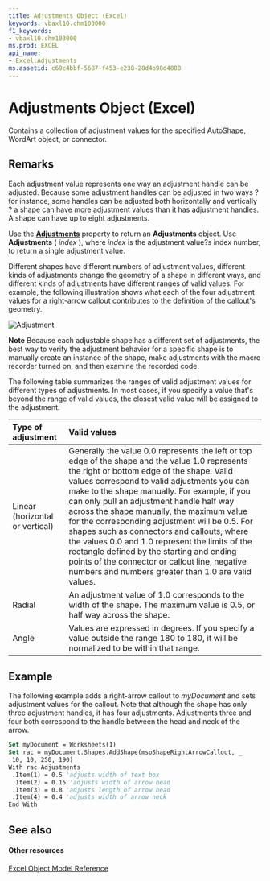 ```yaml
---
title: Adjustments Object (Excel)
keywords: vbaxl10.chm103000
f1_keywords:
- vbaxl10.chm103000
ms.prod: EXCEL
api_name:
- Excel.Adjustments
ms.assetid: c69c4bbf-5687-f453-e238-28d4b98d4808
---
```



# Adjustments Object (Excel)

Contains a collection of adjustment values for the specified AutoShape, WordArt object, or connector.


## Remarks

 Each adjustment value represents one way an adjustment handle can be adjusted. Because some adjustment handles can be adjusted in two ways ? for instance, some handles can be adjusted both horizontally and vertically ? a shape can have more adjustment values than it has adjustment handles. A shape can have up to eight adjustments.

Use the  **[Adjustments](shape-adjustments-property-excel.md)** property to return an **Adjustments** object. Use **Adjustments** ( _index_ ), where _index_ is the adjustment value?s index number, to return a single adjustment value.

Different shapes have different numbers of adjustment values, different kinds of adjustments change the geometry of a shape in different ways, and different kinds of adjustments have different ranges of valid values. For example, the following illustration shows what each of the four adjustment values for a right-arrow callout contributes to the definition of the callout's geometry. 


![Adjustment](images/adjlabel_ZA06051188.gif)
    
 **Note**  Because each adjustable shape has a different set of adjustments, the best way to verify the adjustment behavior for a specific shape is to manually create an instance of the shape, make adjustments with the macro recorder turned on, and then examine the recorded code.

The following table summarizes the ranges of valid adjustment values for different types of adjustments. In most cases, if you specify a value that's beyond the range of valid values, the closest valid value will be assigned to the adjustment.



|**Type of adjustment**|**Valid values**|
|:-----|:-----|
|Linear (horizontal or vertical)|Generally the value 0.0 represents the left or top edge of the shape and the value 1.0 represents the right or bottom edge of the shape. Valid values correspond to valid adjustments you can make to the shape manually. For example, if you can only pull an adjustment handle half way across the shape manually, the maximum value for the corresponding adjustment will be 0.5. For shapes such as connectors and callouts, where the values 0.0 and 1.0 represent the limits of the rectangle defined by the starting and ending points of the connector or callout line, negative numbers and numbers greater than 1.0 are valid values.|
|Radial|An adjustment value of 1.0 corresponds to the width of the shape. The maximum value is 0.5, or half way across the shape.|
|Angle|Values are expressed in degrees. If you specify a value outside the range 180 to 180, it will be normalized to be within that range.|

## Example

The following example adds a right-arrow callout to  _myDocument_ and sets adjustment values for the callout. Note that although the shape has only three adjustment handles, it has four adjustments. Adjustments three and four both correspond to the handle between the head and neck of the arrow.


```vb
Set myDocument = Worksheets(1) 
Set rac = myDocument.Shapes.AddShape(msoShapeRightArrowCallout, _ 
 10, 10, 250, 190) 
With rac.Adjustments 
 .Item(1) = 0.5 'adjusts width of text box 
 .Item(2) = 0.15 'adjusts width of arrow head 
 .Item(3) = 0.8 'adjusts length of arrow head 
 .Item(4) = 0.4 'adjusts width of arrow neck 
End With
```


## See also


#### Other resources



[Excel Object Model Reference](http://msdn.microsoft.com/library/object-model-excel-vba-reference%28Office.15%29.aspx)

